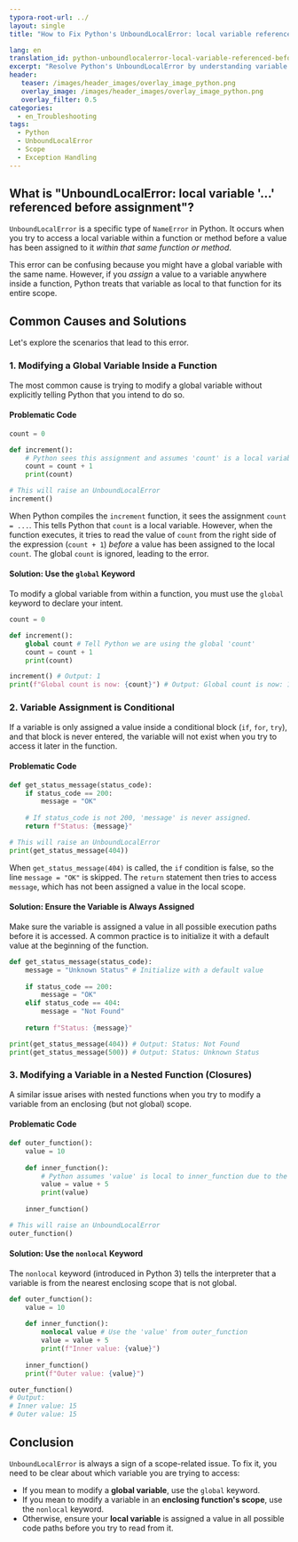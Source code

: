 ```yaml
---
typora-root-url: ../
layout: single
title: "How to Fix Python's UnboundLocalError: local variable referenced before assignment"

lang: en
translation_id: python-unboundlocalerror-local-variable-referenced-before-assignment
excerpt: "Resolve Python's UnboundLocalError by understanding variable scope. Learn to use the `global` and `nonlocal` keywords or ensure a variable is always assigned a value within a function's scope before it is accessed."
header:
   teaser: /images/header_images/overlay_image_python.png
   overlay_image: /images/header_images/overlay_image_python.png
   overlay_filter: 0.5
categories:
  - en_Troubleshooting
tags:
  - Python
  - UnboundLocalError
  - Scope
  - Exception Handling
---
```


## What is "UnboundLocalError: local variable '...' referenced before assignment"?

`UnboundLocalError` is a specific type of `NameError` in Python. It occurs when you try to access a local variable within a function or method before a value has been assigned to it *within that same function or method*.

This error can be confusing because you might have a global variable with the same name. However, if you *assign* a value to a variable anywhere inside a function, Python treats that variable as local to that function for its entire scope.

## Common Causes and Solutions

Let's explore the scenarios that lead to this error.

### 1. Modifying a Global Variable Inside a Function

The most common cause is trying to modify a global variable without explicitly telling Python that you intend to do so.

#### Problematic Code

```python
count = 0

def increment():
    # Python sees this assignment and assumes 'count' is a local variable.
    count = count + 1
    print(count)

# This will raise an UnboundLocalError
increment()
```

When Python compiles the `increment` function, it sees the assignment `count = ...`. This tells Python that `count` is a local variable. However, when the function executes, it tries to read the value of `count` from the right side of the expression (`count + 1`) *before* a value has been assigned to the local `count`. The global `count` is ignored, leading to the error.

#### Solution: Use the `global` Keyword

To modify a global variable from within a function, you must use the `global` keyword to declare your intent.

```python
count = 0

def increment():
    global count # Tell Python we are using the global 'count'
    count = count + 1
    print(count)

increment() # Output: 1
print(f"Global count is now: {count}") # Output: Global count is now: 1
```

### 2. Variable Assignment is Conditional

If a variable is only assigned a value inside a conditional block (`if`, `for`, `try`), and that block is never entered, the variable will not exist when you try to access it later in the function.

#### Problematic Code

```python
def get_status_message(status_code):
    if status_code == 200:
        message = "OK"
    
    # If status_code is not 200, 'message' is never assigned.
    return f"Status: {message}"

# This will raise an UnboundLocalError
print(get_status_message(404))
```

When `get_status_message(404)` is called, the `if` condition is false, so the line `message = "OK"` is skipped. The `return` statement then tries to access `message`, which has not been assigned a value in the local scope.

#### Solution: Ensure the Variable is Always Assigned

Make sure the variable is assigned a value in all possible execution paths before it is accessed. A common practice is to initialize it with a default value at the beginning of the function.

```python
def get_status_message(status_code):
    message = "Unknown Status" # Initialize with a default value
    
    if status_code == 200:
        message = "OK"
    elif status_code == 404:
        message = "Not Found"
    
    return f"Status: {message}"

print(get_status_message(404)) # Output: Status: Not Found
print(get_status_message(500)) # Output: Status: Unknown Status
```

### 3. Modifying a Variable in a Nested Function (Closures)

A similar issue arises with nested functions when you try to modify a variable from an enclosing (but not global) scope.

#### Problematic Code

```python
def outer_function():
    value = 10
    
    def inner_function():
        # Python assumes 'value' is local to inner_function due to the assignment.
        value = value + 5
        print(value)
        
    inner_function()

# This will raise an UnboundLocalError
outer_function()
```

#### Solution: Use the `nonlocal` Keyword

The `nonlocal` keyword (introduced in Python 3) tells the interpreter that a variable is from the nearest enclosing scope that is not global.

```python
def outer_function():
    value = 10
    
    def inner_function():
        nonlocal value # Use the 'value' from outer_function
        value = value + 5
        print(f"Inner value: {value}")
        
    inner_function()
    print(f"Outer value: {value}")

outer_function()
# Output:
# Inner value: 15
# Outer value: 15
```

## Conclusion

`UnboundLocalError` is always a sign of a scope-related issue. To fix it, you need to be clear about which variable you are trying to access:
*   If you mean to modify a **global variable**, use the `global` keyword.
*   If you mean to modify a variable in an **enclosing function's scope**, use the `nonlocal` keyword.
*   Otherwise, ensure your **local variable** is assigned a value in all possible code paths before you try to read from it.
